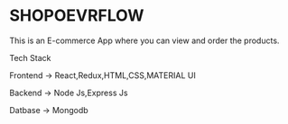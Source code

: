 # SHOPOEVRFLOW

This is an E-commerce App where you can view and order the products.

Tech Stack

Frontend -> React,Redux,HTML,CSS,MATERIAL UI

Backend -> Node Js,Express Js

Datbase -> Mongodb
